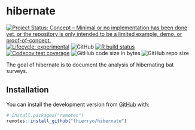 
<!-- README.md is generated from README.Rmd. Please edit that file -->

# hibernate

<!-- badges: start -->

[![Project Status: Concept – Minimal or no implementation has been done
yet, or the repository is only intended to be a limited example, demo,
or
proof-of-concept.](https://www.repostatus.org/badges/latest/concept.svg)](https://www.repostatus.org/#concept)
[![Lifecycle:
experimental](https://img.shields.io/badge/lifecycle-experimental-orange.svg)](https://lifecycle.r-lib.org/articles/stages.html#experimental)
![GitHub](https://img.shields.io/github/license/thierryo/hibernate) [![R
build
status](https://github.com/thierryo/hibernate/workflows/check%20package%20on%20main/badge.svg)](https://github.com/thierryo/hibernate/actions)
[![Codecov test
coverage](https://codecov.io/gh/thierryo/hibernate/branch/main/graph/badge.svg)](https://app.codecov.io/gh/thierryo/hibernate?branch=main)
![GitHub code size in
bytes](https://img.shields.io/github/languages/code-size/thierryo/hibernate.svg)
![GitHub repo
size](https://img.shields.io/github/repo-size/thierryo/hibernate.svg)
<!-- badges: end -->

The goal of hibernate is to document the analysis of hibernating bat
surveys.

## Installation

You can install the development version from
[GitHub](https://github.com/) with:

``` r
# install.packages("remotes")
remotes::install_github("thierryo/hibernate")
```
